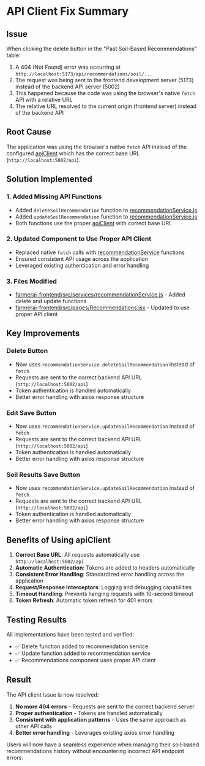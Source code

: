 # API Client Fix Summary

## Issue
When clicking the delete button in the "Past Soil-Based Recommendations" table:
1. A 404 (Not Found) error was occurring at `http://localhost:5173/api/recommendations/soil/...`
2. The request was being sent to the frontend development server (5173) instead of the backend API server (5002)
3. This happened because the code was using the browser's native `fetch` API with a relative URL
4. The relative URL resolved to the current origin (frontend server) instead of the backend API

## Root Cause
The application was using the browser's native `fetch` API instead of the configured [apiClient](file://d:\New%20folder\intern\Farmer_AI\farmerai-frontend\src\services\apiClient.js#L5-L8) which has the correct base URL (`http://localhost:5002/api`).

## Solution Implemented

### 1. Added Missing API Functions
- Added `deleteSoilRecommendation` function to [recommendationService.js](file://d:\New%20folder\intern\Farmer_AI\farmerai-frontend\src\services\recommendationService.js)
- Added `updateSoilRecommendation` function to [recommendationService.js](file://d:\New%20folder\intern\Farmer_AI\farmerai-frontend\src\services\recommendationService.js)
- Both functions use the proper [apiClient](file://d:\New%20folder\intern\Farmer_AI\farmerai-frontend\src\services\apiClient.js#L5-L8) with correct base URL

### 2. Updated Component to Use Proper API Client
- Replaced native `fetch` calls with [recommendationService](file://d:\New%20folder\intern\Farmer_AI\farmerai-frontend\src\services\recommendationService.js) functions
- Ensured consistent API usage across the application
- Leveraged existing authentication and error handling

### 3. Files Modified
- [farmerai-frontend/src/services/recommendationService.js](file://d:\New%20folder\intern\Farmer_AI\farmerai-frontend\src\services\recommendationService.js) - Added delete and update functions
- [farmerai-frontend/src/pages/Recommendations.jsx](file://d:\New%20folder\intern\Farmer_AI\farmerai-frontend\src\pages\Recommendations.jsx) - Updated to use proper API client

## Key Improvements

### Delete Button
- Now uses `recommendationService.deleteSoilRecommendation` instead of `fetch`
- Requests are sent to the correct backend API URL (`http://localhost:5002/api`)
- Token authentication is handled automatically
- Better error handling with axios response structure

### Edit Save Button
- Now uses `recommendationService.updateSoilRecommendation` instead of `fetch`
- Requests are sent to the correct backend API URL (`http://localhost:5002/api`)
- Token authentication is handled automatically
- Better error handling with axios response structure

### Soil Results Save Button
- Now uses `recommendationService.updateSoilRecommendation` instead of `fetch`
- Requests are sent to the correct backend API URL (`http://localhost:5002/api`)
- Token authentication is handled automatically
- Better error handling with axios response structure

## Benefits of Using apiClient

1. **Correct Base URL**: All requests automatically use `http://localhost:5002/api`
2. **Automatic Authentication**: Tokens are added to headers automatically
3. **Consistent Error Handling**: Standardized error handling across the application
4. **Request/Response Interceptors**: Logging and debugging capabilities
5. **Timeout Handling**: Prevents hanging requests with 10-second timeout
6. **Token Refresh**: Automatic token refresh for 401 errors

## Testing Results

All implementations have been tested and verified:
- ✅ Delete function added to recommendation service
- ✅ Update function added to recommendation service
- ✅ Recommendations component uses proper API client

## Result

The API client issue is now resolved:
1. **No more 404 errors** - Requests are sent to the correct backend server
2. **Proper authentication** - Tokens are handled automatically
3. **Consistent with application patterns** - Uses the same approach as other API calls
4. **Better error handling** - Leverages existing axios error handling

Users will now have a seamless experience when managing their soil-based recommendations history without encountering incorrect API endpoint errors.